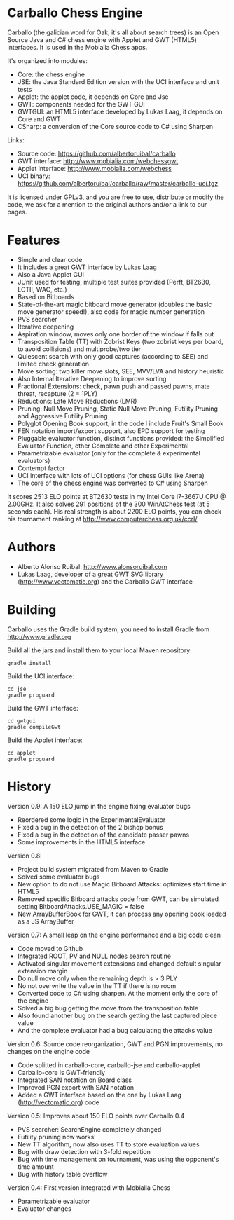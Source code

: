 Carballo Chess Engine
=====================

Carballo (the galician word for Oak, it's all about search trees) is an Open Source Java and C#
chess engine with Applet and GWT (HTML5) interfaces. It is used in the Mobialia Chess apps.

It's organized into modules:

* Core: the chess engine
* JSE: the Java Standard Edition version with the UCI interface and unit tests
* Applet: the applet code, it depends on Core and Jse
* GWT: components needed for the GWT GUI
* GWTGUI: an HTML5 interface developed by Lukas Laag, it depends on Core and GWT
* CSharp: a conversion of the Core source code to C# using Sharpen

Links:

* Source code: https://github.com/albertoruibal/carballo
* GWT interface: http://www.mobialia.com/webchessgwt
* Applet interface: http://www.mobialia.com/webchess
* UCI binary: https://github.com/albertoruibal/carballo/raw/master/carballo-uci.tgz

It is licensed under GPLv3, and you are free to use, distribute or modify the code, we ask for a mention to the original authors and/or a link to our pages.

Features
========

* Simple and clear code
* It includes a great GWT interface by Lukas Laag
* Also a Java Applet GUI
* JUnit used for testing, multiple test suites provided (Perft, BT2630, LCTII, WAC, etc.)
* Based on Bitboards
* State-of-the-art magic bitboard move generator (doubles the basic move generator speed!), also code for magic number generation
* PVS searcher
* Iterative deepening
* Aspiration window, moves only one border of the window if falls out
* Transposition Table (TT) with Zobrist Keys (two zobrist keys per board, to avoid collisions) and multiprobe/two tier
* Quiescent search with only good captures (according to SEE) and limited check generation
* Move sorting: two killer move slots, SEE, MVV/LVA and history heuristic
* Also Internal Iterative Deepening to improve sorting
* Fractional Extensions: check, pawn push and passed pawns, mate threat, recapture (2 = 1PLY)
* Reductions: Late Move Reductions (LMR)
* Pruning: Null Move Pruning, Static Null Move Pruning, Futility Pruning and Aggressive Futility Pruning
* Polyglot Opening Book support; in the code I include Fruit's Small Book
* FEN notation import/export support, also EPD support for testing
* Pluggable evaluator function, distinct functions provided: the Simplified Evaluator Function, other Complete and other Experimental
* Parametrizable evaluator (only for the complete &amp; experimental evaluators)
* Contempt factor
* UCI interface with lots of UCI options (for chess GUIs like Arena)
* The core of the chess engine was converted to C# using Sharpen

It scores 2513 ELO points at BT2630 tests in my Intel Core i7-3667U CPU @ 2.00GHz.
It also solves 291 positions of the 300 WinAtChess test (at 5 seconds each).
His real strength is about 2200 ELO points, you can check his tournament ranking at http://www.computerchess.org.uk/ccrl/

Authors
=======

* Alberto Alonso Ruibal: http://www.alonsoruibal.com
* Lukas Laag, developer of a great GWT SVG library (http://www.vectomatic.org) and the Carballo GWT interface

Building
========

Carballo uses the Gradle build system, you need to install Gradle from http://www.gradle.org

Build all the jars and install them to your local Maven repository:
```
gradle install
```
Build the UCI interface:
```
cd jse
gradle proguard
```
Build the GWT interface:
```
cd gwtgui
gradle compileGwt
```
Build the Applet interface:
```
cd applet
gradle proguard
```

History
=======

Version 0.9: A 150 ELO jump in the engine fixing evaluator bugs

* Reordered some logic in the ExperimentalEvaluator
* Fixed a bug in the detection of the 2 bishop bonus
* Fixed a bug in the detection of the candidate passer pawns
* Some improvements in the HTML5 interface

Version 0.8:

* Project build system migrated from Maven to Gradle
* Solved some evaluator bugs
* New option to do not use Magic Bitboard Attacks: optimizes start time in HTML5
* Removed specific Bitboard attacks code from GWT, can be simulated setting BitboardAttacks.USE_MAGIC = false
* New ArrayBufferBook for GWT, it can process any opening book loaded as a JS ArrayBuffer

Version 0.7: A small leap on the engine performance and a big code clean

* Code moved to Github
* Integrated ROOT, PV and NULL nodes search routine
* Activated singular movement extensions and changed default singular extension margin
* Do null move only when the remaining depth is > 3 PLY
* No not overwrite the value in the TT if there is no room
* Converted code to C# using sharpen. At the moment only the core of the engine
* Solved a big bug getting the move from the transposition table
* Also found another bug on the search getting the last captured piece value
* And the complete evaluator had a bug calculating the attacks value

Version 0.6: Source code reorganization, GWT and PGN improvements, no changes on the engine code

* Code splitted in carballo-core, carballo-jse and carballo-applet
* Carballo-core is GWT-friendly
* Integrated SAN notation on Board class
* Improved PGN export with SAN notation
* Added a GWT interface based on the one by Lukas Laag (http://vectomatic.org) code

Version 0.5: Improves about 150 ELO points over Carballo 0.4

* PVS searcher: SearchEngine completely changed
* Futility pruning now works!
* New TT algorithm, now also uses TT to store evaluation values
* Bug with draw detection with 3-fold repetition
* Bug with time management on tournament, was using the opponent's time amount
* Bug with history table overflow

Version 0.4: First version integrated with Mobialia Chess

* Parametrizable evaluator
* Evaluator changes